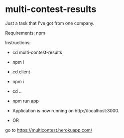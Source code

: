 # multi-contest-results
Just a task that I've got from one company.

Requirements:
  npm
  
Instructions:

  
  * cd multi-contest-results
  * npm i
  * cd client
  * npm i
  * cd ..
  * npm run app
  * Application is now running on http://localhost:3000.
  
  
  
  * OR
  
  
  go to https://multicontest.herokuapp.com/
  

